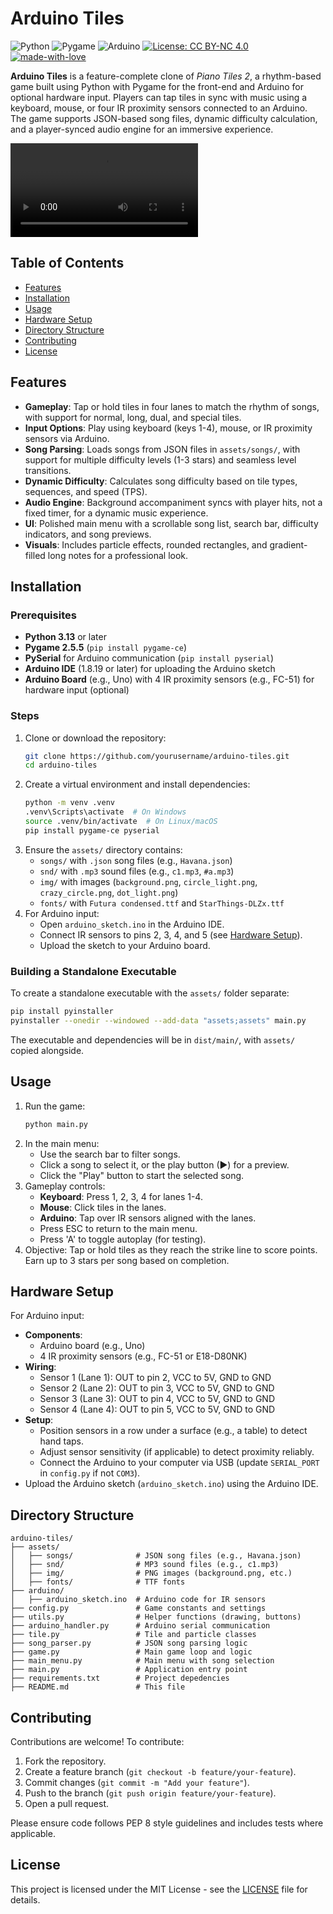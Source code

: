 # Arduino Tiles

![Python](https://img.shields.io/badge/Python-3.13-blue?logo=python)
![Pygame](https://img.shields.io/badge/Pygame-2.5.5-orange?logo=pygame)
![Arduino](https://img.shields.io/badge/Arduino-1.8.19-red?logo=arduino)
[![License: CC BY-NC 4.0](https://img.shields.io/badge/License-CC_BY--NC_4.0-lightgrey.svg)](https://creativecommons.org/licenses/by-nc/4.0/)
[![made-with-love](https://img.shields.io/badge/Made%20with-❤️-red.svg)](https://shields.io/)

**Arduino Tiles** is a feature-complete clone of *Piano Tiles 2*, a rhythm-based game built using Python with Pygame for the front-end and Arduino for optional hardware input. Players can tap tiles in sync with music using a keyboard, mouse, or four IR proximity sensors connected to an Arduino. The game supports JSON-based song files, dynamic difficulty calculation, and a player-synced audio engine for an immersive experience.

![Gameplay Demo](https://github.com/Aieda1l/Arduino-Tiles/blob/master/media/demo.mp4)

## Table of Contents
- [Features](#features)
- [Installation](#installation)
- [Usage](#usage)
- [Hardware Setup](#hardware-setup)
- [Directory Structure](#directory-structure)
- [Contributing](#contributing)
- [License](#license)

## Features
- **Gameplay**: Tap or hold tiles in four lanes to match the rhythm of songs, with support for normal, long, dual, and special tiles.
- **Input Options**: Play using keyboard (keys 1-4), mouse, or IR proximity sensors via Arduino.
- **Song Parsing**: Loads songs from JSON files in `assets/songs/`, with support for multiple difficulty levels (1-3 stars) and seamless level transitions.
- **Dynamic Difficulty**: Calculates song difficulty based on tile types, sequences, and speed (TPS).
- **Audio Engine**: Background accompaniment syncs with player hits, not a fixed timer, for a dynamic music experience.
- **UI**: Polished main menu with a scrollable song list, search bar, difficulty indicators, and song previews.
- **Visuals**: Includes particle effects, rounded rectangles, and gradient-filled long notes for a professional look.

## Installation

### Prerequisites
- **Python 3.13** or later
- **Pygame 2.5.5** (`pip install pygame-ce`)
- **PySerial** for Arduino communication (`pip install pyserial`)
- **Arduino IDE** (1.8.19 or later) for uploading the Arduino sketch
- **Arduino Board** (e.g., Uno) with 4 IR proximity sensors (e.g., FC-51) for hardware input (optional)

### Steps
1. Clone or download the repository:
   ```bash
   git clone https://github.com/yourusername/arduino-tiles.git
   cd arduino-tiles
   ```
2. Create a virtual environment and install dependencies:
   ```bash
   python -m venv .venv
   .venv\Scripts\activate  # On Windows
   source .venv/bin/activate  # On Linux/macOS
   pip install pygame-ce pyserial
   ```
3. Ensure the `assets/` directory contains:
   - `songs/` with `.json` song files (e.g., `Havana.json`)
   - `snd/` with `.mp3` sound files (e.g., `c1.mp3`, `#a.mp3`)
   - `img/` with images (`background.png`, `circle_light.png`, `crazy_circle.png`, `dot_light.png`)
   - `fonts/` with `Futura condensed.ttf` and `StarThings-DLZx.ttf`
4. For Arduino input:
   - Open `arduino_sketch.ino` in the Arduino IDE.
   - Connect IR sensors to pins 2, 3, 4, and 5 (see [Hardware Setup](#hardware-setup)).
   - Upload the sketch to your Arduino board.

### Building a Standalone Executable
To create a standalone executable with the `assets/` folder separate:
```bash
pip install pyinstaller
pyinstaller --onedir --windowed --add-data "assets;assets" main.py
```
The executable and dependencies will be in `dist/main/`, with `assets/` copied alongside.

## Usage
1. Run the game:
   ```bash
   python main.py
   ```
2. In the main menu:
   - Use the search bar to filter songs.
   - Click a song to select it, or the play button (▶) for a preview.
   - Click the "Play" button to start the selected song.
3. Gameplay controls:
   - **Keyboard**: Press 1, 2, 3, 4 for lanes 1-4.
   - **Mouse**: Click tiles in the lanes.
   - **Arduino**: Tap over IR sensors aligned with the lanes.
   - Press ESC to return to the main menu.
   - Press 'A' to toggle autoplay (for testing).
4. Objective: Tap or hold tiles as they reach the strike line to score points. Earn up to 3 stars per song based on completion.

## Hardware Setup
For Arduino input:
- **Components**:
  - Arduino board (e.g., Uno)
  - 4 IR proximity sensors (e.g., FC-51 or E18-D80NK)
- **Wiring**:
  - Sensor 1 (Lane 1): OUT to pin 2, VCC to 5V, GND to GND
  - Sensor 2 (Lane 2): OUT to pin 3, VCC to 5V, GND to GND
  - Sensor 3 (Lane 3): OUT to pin 4, VCC to 5V, GND to GND
  - Sensor 4 (Lane 4): OUT to pin 5, VCC to 5V, GND to GND
- **Setup**:
  - Position sensors in a row under a surface (e.g., a table) to detect hand taps.
  - Adjust sensor sensitivity (if applicable) to detect proximity reliably.
  - Connect the Arduino to your computer via USB (update `SERIAL_PORT` in `config.py` if not `COM3`).
- Upload the Arduino sketch (`arduino_sketch.ino`) using the Arduino IDE.

## Directory Structure
```
arduino-tiles/
├── assets/
│   ├── songs/              # JSON song files (e.g., Havana.json)
│   ├── snd/                # MP3 sound files (e.g., c1.mp3)
│   ├── img/                # PNG images (background.png, etc.)
│   ├── fonts/              # TTF fonts
├── arduino/
│   ├── arduino_sketch.ino  # Arduino code for IR sensors
├── config.py               # Game constants and settings
├── utils.py                # Helper functions (drawing, buttons)
├── arduino_handler.py      # Arduino serial communication
├── tile.py                 # Tile and particle classes
├── song_parser.py          # JSON song parsing logic
├── game.py                 # Main game loop and logic
├── main_menu.py            # Main menu with song selection
├── main.py                 # Application entry point
├── requirements.txt        # Project depedencies
├── README.md               # This file
```

## Contributing
Contributions are welcome! To contribute:
1. Fork the repository.
2. Create a feature branch (`git checkout -b feature/your-feature`).
3. Commit changes (`git commit -m "Add your feature"`).
4. Push to the branch (`git push origin feature/your-feature`).
5. Open a pull request.

Please ensure code follows PEP 8 style guidelines and includes tests where applicable.

## License
This project is licensed under the MIT License - see the [LICENSE](LICENSE) file for details.